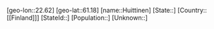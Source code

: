 ﻿---
location: [61.18,22.62]
type: City
tags:
- geo/City


SpocWebEntityId: 31052
isDeleted: false
confidential: public

---
[geo-lon::22.62]
[geo-lat::61.18]
[name::Huittinen]
[State::]
[Country::[[Finland]]]
[StateId::]
[Population::]
[Unknown::]

